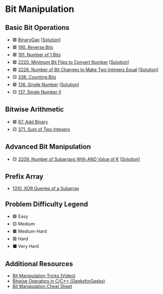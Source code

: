 # Bit Manipulation

## Basic Bit Operations

- 🟩 [BinaryGap](https://app.codility.com/programmers/lessons/1-iterations/binary_gap/) [[Solution](./BinaryGap.md)]
- 🟩 [190\. Reverse Bits](https://leetcode.com/problems/reverse-bits/)
- 🟩 [191\. Number of 1 Bits](https://leetcode.com/problems/number-of-1-bits/)
- 🟩 [2220\. Minimum Bit Flips to Convert Number](https://leetcode.com/problems/minimum-bit-flips-to-convert-number/) [[Solution](./2220.%20Minimum%20Bit%20Flips%20to%20Convert%20Number.md)]
- 🟩 [3226\. Number of Bit Changes to Make Two Integers Equal](https://leetcode.com/problems/number-of-bit-changes-to-make-two-integers-equal/) [[Solution](./3226.%20Number%20of%20Bit%20Changes%20to%20Make%20Two%20Integers%20Equal.md)]
- 🟨 [338\. Counting Bits](https://leetcode.com/problems/counting-bits/)
- 🟩 [136\. Single Number](https://leetcode.com/problems/single-number/) [[Solution](./136.%20Single%20Number.md)]
- 🟨 [137\. Single Number II](https://leetcode.com/problems/single-number-ii/)

## Bitwise Arithmetic

- 🟩 [67\. Add Binary](https://leetcode.com/problems/add-binary/)
- 🟨 [371\. Sum of Two Integers](https://leetcode.com/problems/sum-of-two-integers/)

## Advanced Bit Manipulation

- 🟨 [3209\. Number of Subarrays With AND Value of K](https://leetcode.com/problems/number-of-subarrays-with-and-value-of-k/) [[Solution](./3209.%20Number%20of%20Subarrays%20With%20AND%20Value%20of%20K.md)]

## Prefix Array

- [1310\. XOR Queries of a Subarray](https://leetcode.com/problems/xor-queries-of-a-subarray/)

## Problem Difficulty Legend

- 🟩 Easy
- 🟨 Medium
- 🟧 Medium-Hard
- 🟥 Hard
- ⬛ Very Hard

## Additional Resources

- [Bit Manipulation Tricks (Video)](https://www.youtube.com/watch?v=ZotiX7udCxY)
- [Bitwise Operators in C/C++ (GeeksforGeeks)](https://www.geeksforgeeks.org/bitwise-operators-in-c-cpp/)
- [Bit Manipulation Cheat Sheet](https://github.com/jwasham/coding-interview-university/blob/main/extras/cheat%20sheets/bit-manipulation-cheat-sheet.pdf)
